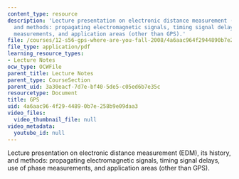 ```yaml
---
content_type: resource
description: 'Lecture presentation on electronic distance measurement (EDM), its history,
  and methods: propagating electromagnetic signals, timing signal delays, use of phase
  measurements, and application areas (other than GPS).'
file: /courses/12-s56-gps-where-are-you-fall-2008/4a6aac964f2944890b7e258b9e09daa3_sem03.pdf
file_type: application/pdf
learning_resource_types:
- Lecture Notes
ocw_type: OCWFile
parent_title: Lecture Notes
parent_type: CourseSection
parent_uid: 3a30eacf-7d7e-bf40-5de5-c05ed6b7e35c
resourcetype: Document
title: GPS
uid: 4a6aac96-4f29-4489-0b7e-258b9e09daa3
video_files:
  video_thumbnail_file: null
video_metadata:
  youtube_id: null
---
```

Lecture presentation on electronic distance measurement (EDM), its history, and methods: propagating electromagnetic signals, timing signal delays, use of phase measurements, and application areas (other than GPS).

